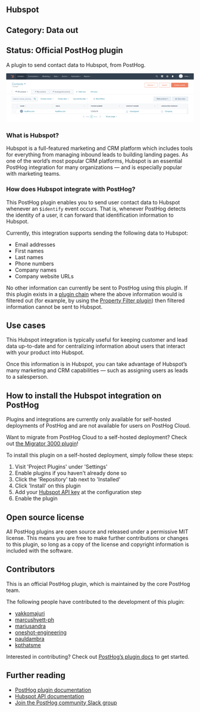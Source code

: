 ## Hubspot
## Category: Data out
## Status: Official PostHog plugin

A plugin to send contact data to Hubspot, from PostHog.

![](readme-assets/hubspot-data.png)

### What is Hubspot?
Hubspot is a full-featured marketing and CRM platform which includes tools for everything from managing inbound leads to building landing pages. As one of the world’s most popular CRM platforms, Hubspot is an essential PostHog integration for many organizations — and is especially popular with marketing teams. 

### How does Hubspot integrate with PostHog?
This PostHog plugin enables you to send user contact data to Hubspot whenever an ```$identify``` event occurs. That is, whenever PostHog detects the identity of a user, it can forward that identification information to Hubspot. 

Currently, this integration supports sending the following data to Hubspot:

- Email addresses
- First names
- Last names
- Phone numbers
- Company names
- Company website URLs

No other information can currently be sent to PostHog using this plugin. If this plugin exists in a [plugin chain](/docs/plugins/build#example-of-a-plugin-chain) where the above information would is filtered out (for example, by using the [Property Filter plugin](/integrations/property-filter)) then filtered information cannot be sent to Hubspot. 

## Use cases
This Hubspot integration is typically useful for keeping customer and lead data up-to-date and for centralizing information about users that interact with your product into Hubspot. 

Once this information is in Hubspot, you can take advantage of Hubspot’s many marketing and CRM capabilities — such as assigning users as leads to a salesperson. 

## How to install the Hubspot integration on PostHog
Plugins and integrations are currently only available for self-hosted deployments of PostHog and are not available for users on PostHog Cloud. 

Want to migrate from PostHog Cloud to a self-hosted deployment? Check out [the Migrator 3000 plugin](/integrations/migrator-3000-(beta))!

To install this plugin on a self-hosted deployment, simply follow these steps:

1. Visit 'Project Plugins' under 'Settings'
2. Enable plugins if you haven't already done so
3. Click the 'Repository' tab next to 'Installed'
4. Click 'Install' on this plugin
5. Add your [Hubspot API key](https://developers.hubspot.com/docs/api/overview) at the configuration step
6. Enable the plugin

## Open source license 
All PostHog plugins are open source and released under a permissive MIT license. This means you are free to make further contributions or changes to this plugin, so long as a copy of the license and copyright information is included with the software. 

## Contributors
This is an official PostHog plugin, which is maintained by the core PostHog team. 

The following people have contributed to the development of this plugin:

- [yakkomajuri](https://github.com/yakkomajuri)
- [marcushyett-ph](https://github.com/marcushyett-ph)
- [mariusandra](https://github.com/mariusandra)
- [oneshot-engineering](https://github.com/oneshot-engineering)
- [pauldambra](https://github.com/pauldambra)
- [kpthatsme](https://github.com/kpthatsme)

Interested in contributing? Check out [PostHog’s plugin docs](/docs/plugins) to get started. 

## Further reading
- [PostHog plugin documentation](/docs/plugins)
- [Hubspot API documentation](https://developers.hubspot.com/docs/api/overview)
- [Join the PostHog community Slack group](/slack)
